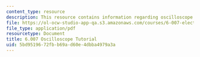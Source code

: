 ```yaml
---
content_type: resource
description: This resource contains information regarding oscilloscope tutorial.
file: https://ol-ocw-studio-app-qa.s3.amazonaws.com/courses/6-007-electromagnetic-energy-from-motors-to-lasers-spring-2011/5bd9519672fbb69ad60e4dbba4979a3a_MIT6_007S11_lab1_scope.pdf
file_type: application/pdf
resourcetype: Document
title: 6.007 Oscilloscope Tutorial
uid: 5bd95196-72fb-b69a-d60e-4dbba4979a3a
---
```


